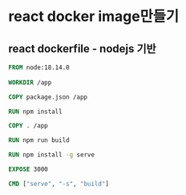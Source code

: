 # react docker image만들기



## react dockerfile - nodejs 기반

```dockerfile
FROM node:18.14.0
  
WORKDIR /app

COPY package.json /app

RUN npm install

COPY . /app

RUN npm run build

RUN npm install -g serve

EXPOSE 3000

CMD ["serve", "-s", "build"]
```